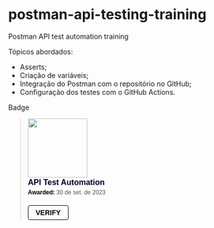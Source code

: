 # postman-api-testing-training
Postman API test automation training

Tópicos abordados:
- Asserts;
- Criação de variáveis;
- Integração do Postman com o repositório no GitHub;
- Configuração dos testes com o GitHub Actions.

Badge
<blockquote class="badgr-badge" style="font-family: Helvetica, Roboto, &quot;Segoe UI&quot;, Calibri, sans-serif;"><a href="https://api.badgr.io/public/assertions/dXAAiPUpSESfzpXPh9_oBQ?identity__email=dematosnazariocristina%40gmail.com"><img width="120px" height="120px" src="https://api.badgr.io/public/assertions/dXAAiPUpSESfzpXPh9_oBQ/image"></a><p class="badgr-badge-name" style="hyphens: auto; overflow-wrap: break-word; word-wrap: break-word; margin: 0; font-size: 16px; font-weight: 600; font-style: normal; font-stretch: normal; line-height: 1.25; letter-spacing: normal; text-align: left; color: #05012c;">API Test Automation</p><p class="badgr-badge-date" style="margin: 0; font-size: 12px; font-style: normal; font-stretch: normal; line-height: 1.67; letter-spacing: normal; text-align: left; color: #555555;"><strong style="font-size: 12px; font-weight: bold; font-style: normal; font-stretch: normal; line-height: 1.67; letter-spacing: normal; text-align: left; color: #000;">Awarded: </strong>30 de set. de 2023</p><p style="margin: 16px 0; padding: 0;"><a class="badgr-badge-verify" target="_blank" href="https://badgecheck.io?url=https%3A%2F%2Fapi.badgr.io%2Fpublic%2Fassertions%2FdXAAiPUpSESfzpXPh9_oBQ%3Fidentity__email%3Ddematosnazariocristina%2540gmail.com&amp;identity__email=dematosnazariocristina%40gmail.com" style="box-sizing: content-box; display: flex; align-items: center; justify-content: center; margin: 0; font-size:14px; font-weight: bold; width: 48px; height: 16px; border-radius: 4px; border: solid 1px black; text-decoration: none; padding: 6px 16px; margin: 16px 0; color: black;">VERIFY</a></p>
</blockquote>
